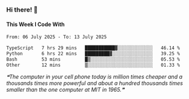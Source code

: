 ### Hi there! 👋

#### This Week I Code With
<!--START_SECTION:waka-->

```txt
From: 06 July 2025 - To: 13 July 2025

TypeScript   7 hrs 29 mins   ███████████▓░░░░░░░░░░░░░   46.14 %
Python       6 hrs 22 mins   █████████▓░░░░░░░░░░░░░░░   39.25 %
Bash         53 mins         █▒░░░░░░░░░░░░░░░░░░░░░░░   05.53 %
Other        12 mins         ▒░░░░░░░░░░░░░░░░░░░░░░░░   01.33 %
```

<!--END_SECTION:waka-->

<!--STARTS_HERE_QUOTE_README-->
<i>❝The computer in your cell phone today is million times cheaper and a thousands times more powerful and about a hundred thousands times smaller than the one computer at MIT in 1965.❞</i>
<!--ENDS_HERE_QUOTE_README-->
